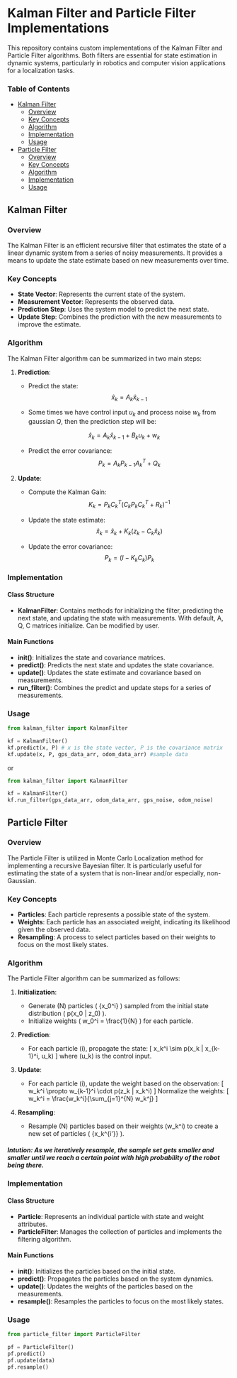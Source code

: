 # Kalman Filter and Particle Filter Implementations

This repository contains custom implementations of the Kalman Filter and Particle Filter algorithms. Both filters are essential for state estimation in dynamic systems, particularly in robotics and computer vision applications for a localization tasks.

### Table of Contents
- [Kalman Filter](#kalman-filter)
  - [Overview](#overview)
  - [Key Concepts](#key-concepts)
  - [Algorithm](#algorithm)
  - [Implementation](#implementation)
  - [Usage](#usage)
- [Particle Filter](#particle-filter)
  - [Overview](#overview-1)
  - [Key Concepts](#key-concepts-1)
  - [Algorithm](#algorithm-1)
  - [Implementation](#implementation-1)
  - [Usage](#usage-1)

## Kalman Filter

### Overview

The Kalman Filter is an efficient recursive filter that estimates the state of a linear dynamic system from a series of noisy measurements. It provides a means to update the state estimate based on new measurements over time.

### Key Concepts

- **State Vector**: Represents the current state of the system.
- **Measurement Vector**: Represents the observed data.
- **Prediction Step**: Uses the system model to predict the next state.
- **Update Step**: Combines the prediction with the new measurements to improve the estimate.

### Algorithm

The Kalman Filter algorithm can be summarized in two main steps:

1. **Prediction**:
   + Predict the state: $${\hat{x}_{k} = A_k \hat{x}_{k-1}}$$
   

   + Some times we have control input $u_k$ and process noise $w_k$ from gaussian $Q$, then the prediction step will be:
   
   $$
   \hat{x}_{k} = A_k \hat{x}_{k-1} + B_k u_k + w_k
   $$

   - Predict the error covariance: $$P_{k} = A_k P_{k-1} A_k^T + Q_k$$

2. **Update**:
   - Compute the Kalman Gain: $$K_k = P_{k} C_k^T (C_k P_{k} C_k^T + R_k)^{-1}$$

   - Update the state estimate: $$\hat{x}_{k} = \hat{x}_{k} + K_k (z_k - C_k \hat{x}_{k})$$
   - Update the error covariance: $$P_{k} = (I - K_k C_k) P_{k}$$

### Implementation

#### Class Structure

- **KalmanFilter**: Contains methods for initializing the filter, predicting the next state, and updating the state with measurements. With default, A, Q, C matrices initialize. Can be modified by user.

#### Main Functions

- **init()**: Initializes the state and covariance matrices.
- **predict()**: Predicts the next state and updates the state covariance.
- **update()**: Updates the state estimate and covariance based on measurements.
- **run_filter()**: Combines the predict and update steps for a series of measurements.

### Usage
```python
from kalman_filter import KalmanFilter

kf = KalmanFilter()
kf.predict(x, P) # x is the state vector, P is the covariance matrix
kf.update(x, P, gps_data_arr, odom_data_arr) #sample data
```
or 
```python
from kalman_filter import KalmanFilter

kf = KalmanFilter()
kf.run_filter(gps_data_arr, odom_data_arr, gps_noise, odom_noise)
```

## Particle Filter

### Overview

The Particle Filter is utilized in Monte Carlo Localization method for implementing a recursive Bayesian filter. It is particularly useful for estimating the state of a system that is non-linear and/or especially, non-Gaussian. 

### Key Concepts

- **Particles**: Each particle represents a possible state of the system.
- **Weights**: Each particle has an associated weight, indicating its likelihood given the observed data.
- **Resampling**: A process to select particles based on their weights to focus on the most likely states.

### Algorithm

The Particle Filter algorithm can be summarized as follows:

1. **Initialization**:
   - Generate \(N\) particles \( \{x_0^i\} \) sampled from the initial state distribution \( p(x_0 | z_0) \).
   - Initialize weights \( w_0^i = \frac{1}{N} \) for each particle.

2. **Prediction**:
   - For each particle \(i\), propagate the state:
   \[
   x_k^i \sim p(x_k | x_{k-1}^i, u_k)
   \]
   where \(u_k\) is the control input.

3. **Update**:
   - For each particle \(i\), update the weight based on the observation:
   \[
   w_k^i \propto w_{k-1}^i \cdot p(z_k | x_k^i)
   \]
   Normalize the weights:
   \[
   w_k^i = \frac{w_k^i}{\sum_{j=1}^{N} w_k^j}
   \]

4. **Resampling**:
   - Resample \(N\) particles based on their weights \(w_k^i\) to create a new set of particles \( \{x_k^{i'}\} \).

##### Intution: As we iteratively resample, the sample set gets smaller and smaller until we reach a certain point with high probability of the robot being there.

### Implementation

#### Class Structure

- **Particle**: Represents an individual particle with state and weight attributes.
- **ParticleFilter**: Manages the collection of particles and implements the filtering algorithm.

#### Main Functions

- **init()**: Initializes the particles based on the initial state.
- **predict()**: Propagates the particles based on the system dynamics.
- **update()**: Updates the weights of the particles based on the measurements.
- **resample()**: Resamples the particles to focus on the most likely states.

### Usage

```python
from particle_filter import ParticleFilter

pf = ParticleFilter()
pf.predict()
pf.update(data)
pf.resample()
```
